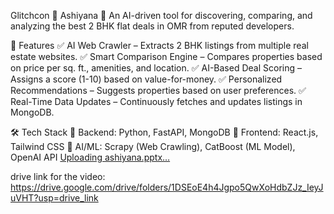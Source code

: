 Glitchcon
🏡 Ashiyana 🚀 An AI-driven tool for discovering, comparing, and analyzing the best 2 BHK flat deals in OMR from reputed developers.

📌 Features ✅ AI Web Crawler – Extracts 2 BHK listings from multiple real estate websites. ✅ Smart Comparison Engine – Compares properties based on price per sq. ft., amenities, and location. ✅ AI-Based Deal Scoring – Assigns a score (1-10) based on value-for-money. ✅ Personalized Recommendations – Suggests properties based on user preferences. ✅ Real-Time Data Updates – Continuously fetches and updates listings in MongoDB.

🛠️ Tech Stack 🔹 Backend: Python, FastAPI, MongoDB 🔹 Frontend: React.js, Tailwind CSS 🔹 AI/ML: Scrapy (Web Crawling), CatBoost (ML Model),
OpenAI API [Uploading ashiyana.pptx…]()


drive link for the video: https://drive.google.com/drive/folders/1DSEoE4h4Jgpo5QwXoHdbZJz_IeyJuVHT?usp=drive_link

